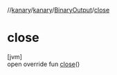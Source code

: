//[kanary](../../../index.md)/[kanary](../index.md)/[BinaryOutput](index.md)/[close](close.md)

# close

[jvm]\
open override fun [close](close.md)()
